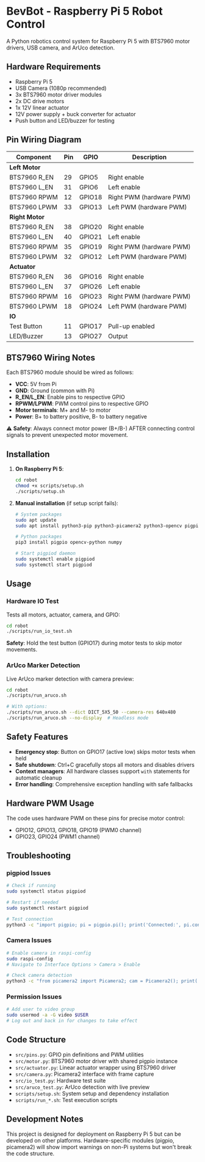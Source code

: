 # BevBot - Raspberry Pi 5 Robot Control

A Python robotics control system for Raspberry Pi 5 with BTS7960 motor drivers, USB camera, and ArUco detection.

## Hardware Requirements

- Raspberry Pi 5
- USB Camera (1080p recommended)
- 3x BTS7960 motor driver modules
- 2x DC drive motors
- 1x 12V linear actuator
- 12V power supply + buck converter for actuator
- Push button and LED/buzzer for testing

## Pin Wiring Diagram

| Component | Pin | GPIO | Description |
|-----------|-----|------|-------------|
| **Left Motor** | | | |
| BTS7960 R_EN | 29 | GPIO5 | Right enable |
| BTS7960 L_EN | 31 | GPIO6 | Left enable |
| BTS7960 RPWM | 12 | GPIO18 | Right PWM (hardware PWM) |
| BTS7960 LPWM | 33 | GPIO13 | Left PWM (hardware PWM) |
| **Right Motor** | | | |
| BTS7960 R_EN | 38 | GPIO20 | Right enable |
| BTS7960 L_EN | 40 | GPIO21 | Left enable |
| BTS7960 RPWM | 35 | GPIO19 | Right PWM (hardware PWM) |
| BTS7960 LPWM | 32 | GPIO12 | Left PWM (hardware PWM) |
| **Actuator** | | | |
| BTS7960 R_EN | 36 | GPIO16 | Right enable |
| BTS7960 L_EN | 37 | GPIO26 | Left enable |
| BTS7960 RPWM | 16 | GPIO23 | Right PWM (hardware PWM) |
| BTS7960 LPWM | 18 | GPIO24 | Left PWM (hardware PWM) |
| **IO** | | | |
| Test Button | 11 | GPIO17 | Pull-up enabled |
| LED/Buzzer | 13 | GPIO27 | Output |

## BTS7960 Wiring Notes

Each BTS7960 module should be wired as follows:
- **VCC**: 5V from Pi
- **GND**: Ground (common with Pi)
- **R_EN/L_EN**: Enable pins to respective GPIO
- **RPWM/LPWM**: PWM control pins to respective GPIO
- **Motor terminals**: M+ and M- to motor
- **Power**: B+ to battery positive, B- to battery negative

⚠️ **Safety**: Always connect motor power (B+/B-) AFTER connecting control signals to prevent unexpected motor movement.

## Installation

1. **On Raspberry Pi 5**:
   ```bash
   cd robot
   chmod +x scripts/setup.sh
   ./scripts/setup.sh
   ```

2. **Manual installation** (if setup script fails):
   ```bash
   # System packages
   sudo apt update
   sudo apt install python3-pip python3-picamera2 python3-opencv pigpio
   
   # Python packages
   pip3 install pigpio opencv-python numpy
   
   # Start pigpiod daemon
   sudo systemctl enable pigpiod
   sudo systemctl start pigpiod
   ```

## Usage

### Hardware IO Test
Tests all motors, actuator, camera, and GPIO:
```bash
cd robot
./scripts/run_io_test.sh
```

**Safety**: Hold the test button (GPIO17) during motor tests to skip motor movements.

### ArUco Marker Detection
Live ArUco marker detection with camera preview:
```bash
cd robot
./scripts/run_aruco.sh

# With options:
./scripts/run_aruco.sh --dict DICT_5X5_50 --camera-res 640x480
./scripts/run_aruco.sh --no-display  # Headless mode
```

## Safety Features

- **Emergency stop**: Button on GPIO17 (active low) skips motor tests when held
- **Safe shutdown**: Ctrl+C gracefully stops all motors and disables drivers
- **Context managers**: All hardware classes support `with` statements for automatic cleanup
- **Error handling**: Comprehensive exception handling with safe fallbacks

## Hardware PWM Usage

The code uses hardware PWM on these pins for precise motor control:
- GPIO12, GPIO13, GPIO18, GPIO19 (PWM0 channel)
- GPIO23, GPIO24 (PWM1 channel)

## Troubleshooting

### pigpiod Issues
```bash
# Check if running
sudo systemctl status pigpiod

# Restart if needed
sudo systemctl restart pigpiod

# Test connection
python3 -c "import pigpio; pi = pigpio.pi(); print('Connected:', pi.connected); pi.stop()"
```

### Camera Issues
```bash
# Enable camera in raspi-config
sudo raspi-config
# Navigate to Interface Options > Camera > Enable

# Check camera detection
python3 -c "from picamera2 import Picamera2; cam = Picamera2(); print('Camera OK'); cam.close()"
```

### Permission Issues
```bash
# Add user to video group
sudo usermod -a -G video $USER
# Log out and back in for changes to take effect
```

## Code Structure

- `src/pins.py`: GPIO pin definitions and PWM utilities
- `src/motor.py`: BTS7960 motor driver with shared pigpio instance
- `src/actuator.py`: Linear actuator wrapper using BTS7960 driver
- `src/camera.py`: Picamera2 interface with frame capture
- `src/io_test.py`: Hardware test suite
- `src/aruco_test.py`: ArUco detection with live preview
- `scripts/setup.sh`: System setup and dependency installation
- `scripts/run_*.sh`: Test execution scripts

## Development Notes

This project is designed for deployment on Raspberry Pi 5 but can be developed on other platforms. Hardware-specific modules (pigpio, picamera2) will show import warnings on non-Pi systems but won't break the code structure.